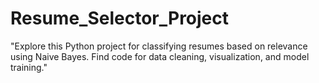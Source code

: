 # Resume_Selector_Project
"Explore this Python project for classifying resumes based on relevance using Naive Bayes. Find code for data cleaning, visualization, and model training." 
